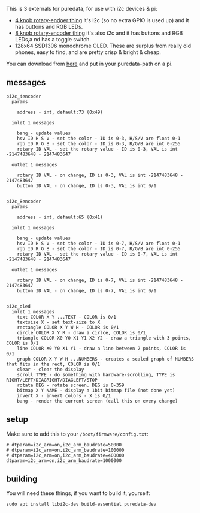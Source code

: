 This is 3 externals for puredata, for use with i2c devices & pi:

- [4 knob rotary-endoer thing](https://www.adafruit.com/product/5752) it's i2c (so no extra GPIO is used up) and it has buttons and RGB LEDs.
- [8 knob rotary-encoder thing](https://docs.m5stack.com/en/unit/8Encoder) it's also i2c and it has buttons and RGB LEDs,a nd has a toggle switch.
- 128x64 SSD1306 monochrome OLED. These are surplus from really old phones, easy to find, and are pretty crisp & bright & cheap.

You can download from [here](LINK_NEEDED) and put in your puredata-path on a pi.

## messages

```
pi2c_4encoder
  params

    address - int, default:73 (0x49)

  inlet 1 messages

    bang - update values
    hsv ID H S V - set the color - ID is 0-3, H/S/V are float 0-1
    rgb ID R G B - set the color - ID is 0-3, R/G/B are int 0-255
    rotary ID VAL - set the rotary value - ID is 0-3, VAL is int -2147483648 - 2147483647

  outlet 1 messages

    rotary ID VAL - on change, ID is 0-3, VAL is int -2147483648 - 2147483647
    button ID VAL - on change, ID is 0-3, VAL is int 0/1


pi2c_8encoder
  params

    address - int, default:65 (0x41)

  inlet 1 messages

    bang - update values
    hsv ID H S V - set the color - ID is 0-7, H/S/V are float 0-1
    rgb ID R G B - set the color - ID is 0-7, R/G/B are int 0-255
    rotary ID VAL - set the rotary value - ID is 0-7, VAL is int -2147483648 - 2147483647

  outlet 1 messages

    rotary ID VAL - on change, ID is 0-7, VAL is int -2147483648 - 2147483647
    button ID VAL - on change, ID is 0-7, VAL is int 0/1


pi2c_oled
  inlet 1 messages
    text COLOR X Y ...TEXT - COLOR is 0/1
    textsize X - set text-size to X
    rectangle COLOR X Y W H - COLOR is 0/1
    circle COLOR X Y R - draw a cirlce, COLOR is 0/1
    triangle COLOR X0 Y0 X1 Y1 X2 Y2 - draw a triangle with 3 points, COLOR is 0/1
    line COLOR X0 Y0 X1 Y1 - draw a line between 2 points, COLOR is 0/1
    graph COLOR X Y W H ...NUMBERS - creates a scaled graph of NUMBERS that fits in the rect, COLOR is 0/1
    clear - clear the display
    scroll TYPE - do something with hardware-scrolling, TYPE is RIGHT/LEFT/DIAGRIGHT/DIAGLEFT/STOP
    rotate DEG - rotate screen. DEG is 0-359
    bitmap X Y NAME - display a 1bit bitmap file (not done yet)
    invert X - invert colors - X is 0/1
    bang - render the current screen (call this on every change)
```

## setup

Make sure to add this to your `/boot/firmware/config.txt`:

```
# dtparam=i2c_arm=on,i2c_arm_baudrate=50000
# dtparam=i2c_arm=on,i2c_arm_baudrate=100000
# dtparam=i2c_arm=on,i2c_arm_baudrate=400000
dtparam=i2c_arm=on,i2c_arm_baudrate=1000000
```

## building

You will need these things, if you want to build it, yourself:

```
sudo apt install libi2c-dev build-essential puredata-dev
```
